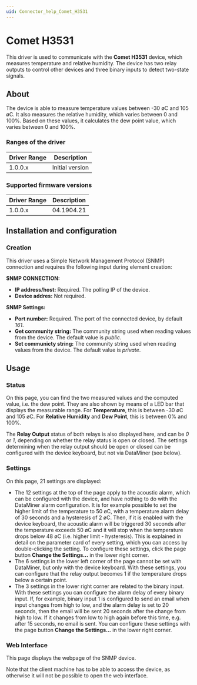 ```yaml
---
uid: Connector_help_Comet_H3531
---
```


# Comet H3531

This driver is used to communicate with the **Comet H3531** device, which measures temperature and relative humidity. The device has two relay outputs to control other devices and three binary inputs to detect two-state signals.

## About

The device is able to measure temperature values between -30 øC and 105 øC. It also measures the relative humidity, which varies between 0 and 100%. Based on these values, it calculates the dew point value, which varies between 0 and 100%.

### Ranges of the driver

| **Driver Range** | **Description** |
|------------------|-----------------|
| 1.0.0.x          | Initial version |

### Supported firmware versions

| **Driver Range** | **Description** |
|------------------|-----------------|
| 1.0.0.x          | 04.1904.21      |

## Installation and configuration

### Creation

This driver uses a Simple Network Management Protocol (SNMP) connection and requires the following input during element creation:

**SNMP CONNECTION:**

- **IP address/host:** Required. The polling IP of the device.
- **Device addres:** Not required.

**SNMP Settings:**

- **Port number:** Required. The port of the connected device, by default *161*.
- **Get community string:** The community string used when reading values from the device. The default value is *public.*
- **Set communicty string:** The community string used when reading values from the device. The default value is *private*.

## Usage

### Status

On this page, you can find the two measured values and the computed value, i.e. the dew point. They are also shown by means of a LED bar that displays the measurable range. For **Temperature**, this is between -30 øC and 105 øC. For **Relative Humidity** and **Dew Point**, this is between 0% and 100%.

The **Relay Output** status of both relays is also displayed here, and can be *0* or *1*, depending on whether the relay status is open or closed. The settings determining when the relay output should be open or closed can be configured with the device keyboard, but not via DataMiner (see below).

### Settings

On this page, 21 settings are displayed:

- The 12 settings at the top of the page apply to the acoustic alarm, which can be configured with the device, and have nothing to do with the DataMiner alarm configuration. It is for example possible to set the higher limit of the temperature to 50 øC, with a temperature alarm delay of 30 seconds and a hysteresis of 2 øC. Then, if it is enabled with the device keyboard, the acoustic alarm will be triggered 30 seconds after the temperature exceeds 50 øC and it will stop when the temperature drops below 48 øC (i.e. higher limit - hysteresis). This is explained in detail on the parameter card of every setting, which you can access by double-clicking the setting. To configure these settings, click the page button **Change the Settings...** in the lower right corner.
- The 6 settings in the lower left corner of the page cannot be set with DataMiner, but only with the device keyboard. With these settings, you can configure that the relay output becomes 1 if the temperature drops below a certain point.
- The 3 settings in the lower right corner are related to the binary input. With these settings you can configure the alarm delay of every binary input. If, for example, binary input 1 is configured to send an email when input changes from high to low, and the alarm delay is set to 20 seconds, then the email will be sent 20 seconds after the change from high to low. If it changes from low to high again before this time, e.g. after 15 seconds, no email is sent. You can configure these settings with the page button **Change the Settings...** in the lower right corner.

### Web Interface

This page displays the webpage of the SNMP device.

Note that the client machine has to be able to access the device, as otherwise it will not be possible to open the web interface.

